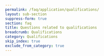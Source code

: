 ```yaml
---
permalink: /faq/application/qualifications/
layout: sub-section
suppress-form: true
section: faq
title: Questions related to qualifications
breadcrumb: Qualifications
category: Qualifications
skip_index: true
exclude_from_category: true
---
```

